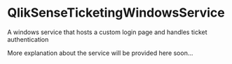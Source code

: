 # QlikSenseTicketingWindowsService
A windows service that hosts a custom login page and handles ticket authentication 

More explanation about the service will be provided here soon...

